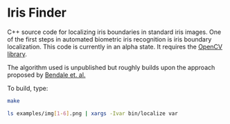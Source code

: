 # Iris Finder

C++ source code for localizing iris boundaries in standard iris images.
One of the first steps in automated biometric iris recognition is iris boundary localization.
This code is currently in an alpha state. It requires the [OpenCV library](https://opencv.org).

The algorithm used is unpublished but roughly builds upon the approach proposed by [Bendale et. al.](https://www.researchgate.net/publication/230681397_Iris_Segmentation_using_an_Improved_Hough_Transform)

To build, type:
```bash
make

ls examples/img[1-6].png | xargs -Ivar bin/localize var
```
